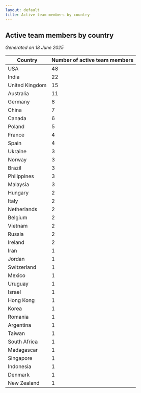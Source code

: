 ```yaml
---
layout: default
title: Active team members by country
---
```

## Active team members by country
*Generated on 18 June 2025*

| Country | Number of active team members |
| --- | --- |
| USA | 48 |
| India | 22 |
| United Kingdom | 15 |
| Australia | 11 |
| Germany | 8 |
| China | 7 |
| Canada | 6 |
| Poland | 5 |
| France | 4 |
| Spain | 4 |
| Ukraine | 3 |
| Norway | 3 |
| Brazil | 3 |
| Philippines | 3 |
| Malaysia | 3 |
| Hungary | 2 |
| Italy | 2 |
| Netherlands | 2 |
| Belgium | 2 |
| Vietnam | 2 |
| Russia | 2 |
| Ireland | 2 |
| Iran | 1 |
| Jordan | 1 |
| Switzerland | 1 |
| Mexico | 1 |
| Uruguay | 1 |
| Israel | 1 |
| Hong Kong | 1 |
| Korea | 1 |
| Romania | 1 |
| Argentina | 1 |
| Taiwan | 1 |
| South Africa | 1 |
| Madagascar | 1 |
| Singapore | 1 |
| Indonesia | 1 |
| Denmark | 1 |
| New Zealand | 1 |
